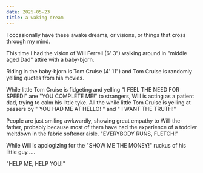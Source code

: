 ```yaml
---
date: 2025-05-23
title: a waking dream
---
```



I occasionally have these awake dreams, or visions, or things that cross through my mind.

This time I had the vision of Will Ferrell (6' 3") walking around in "middle aged Dad" attire with a baby-bjorn. 

Riding in the baby-bjorn is Tom Cruise (4' 11") and Tom Cruise is randomly yelling quotes from his movies. 

While little Tom Cruise is fidgeting and yelling "I FEEL THE NEED FOR SPEED!" ane "YOU COMPLETE ME!" to strangers, Will is acting as a patient dad, trying to calm his little tyke.  All the while little Tom Cruise is yelling at passers by " YOU HAD ME AT HELLO! " and " I WANT THE TRUTH!" 

People are just smiling awkwardly, showing great empathy to Will-the-father, probably because most of them have had the experience of a toddler meltdown in the fabric softener aisle. "EVERYBODY RUNS, FLETCH!"

While Will is apologizing for the "SHOW ME THE MONEY!" ruckus of his little guy.....


"HELP ME, HELP YOU!"